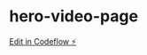 # hero-video-page

[Edit in Codeflow ⚡️](https://stackblitz.com/~/github.com/MartinBspheroid/hero-video-page)